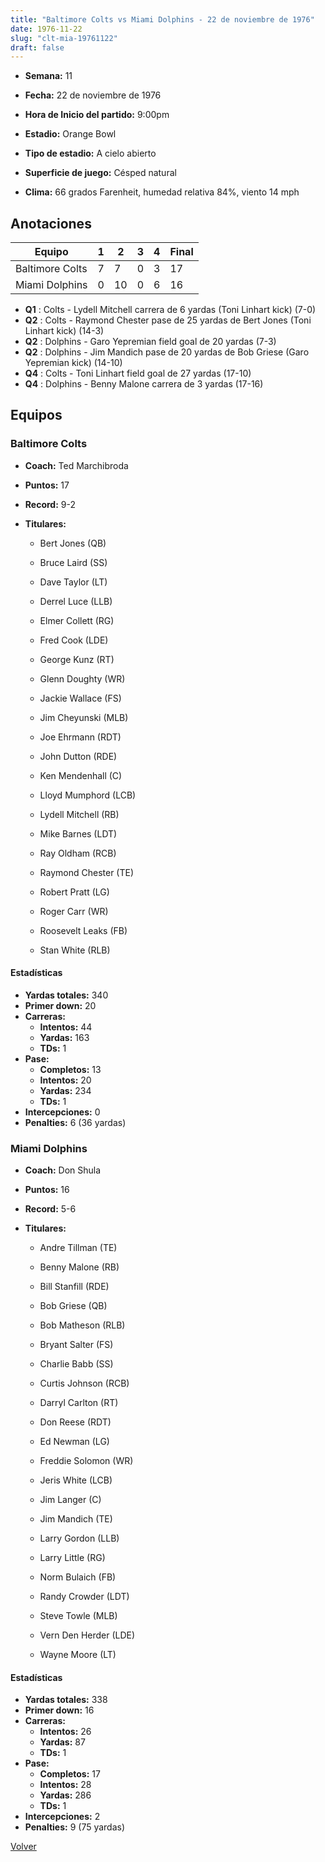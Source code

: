 ```yaml
---
title: "Baltimore Colts vs Miami Dolphins - 22 de noviembre de 1976"
date: 1976-11-22
slug: "clt-mia-19761122"
draft: false
---
```


* **Semana:** 11
* **Fecha:** 22 de noviembre de 1976

* **Hora de Inicio del partido:** 9:00pm
* **Estadio:** Orange Bowl
* **Tipo de estadio:** A cielo abierto
* **Superficie de juego:** Césped natural
* **Clima:** 66 grados Farenheit, humedad relativa 84%, viento 14 mph





## Anotaciones
| Equipo | 1 | 2 | 3 | 4 | Final |
|--------|---|---|---|---|-------|
| Baltimore Colts  | 7 | 7 | 0 | 3  | 17 |
| Miami Dolphins  | 0 | 10 | 0 | 6  | 16 |
* **Q1** : Colts - Lydell Mitchell carrera de 6 yardas (Toni Linhart kick) (7-0)
* **Q2** : Colts - Raymond Chester pase de 25 yardas de Bert Jones (Toni Linhart kick) (14-3)
* **Q2** : Dolphins - Garo Yepremian field goal de 20 yardas (7-3)
* **Q2** : Dolphins - Jim Mandich pase de 20 yardas de Bob Griese (Garo Yepremian kick) (14-10)
* **Q4** : Colts - Toni Linhart field goal de 27 yardas (17-10)
* **Q4** : Dolphins - Benny Malone carrera de 3 yardas (17-16)


## Equipos


### Baltimore Colts
* **Coach:** Ted Marchibroda
* **Puntos:** 17
* **Record:** 9-2
* **Titulares:** 

  * Bert Jones (QB) 

  * Bruce Laird (SS) 

  * Dave Taylor (LT) 

  * Derrel Luce (LLB) 

  * Elmer Collett (RG) 

  * Fred Cook (LDE) 

  * George Kunz (RT) 

  * Glenn Doughty (WR) 

  * Jackie Wallace (FS) 

  * Jim Cheyunski (MLB) 

  * Joe Ehrmann (RDT) 

  * John Dutton (RDE) 

  * Ken Mendenhall (C) 

  * Lloyd Mumphord (LCB) 

  * Lydell Mitchell (RB) 

  * Mike Barnes (LDT) 

  * Ray Oldham (RCB) 

  * Raymond Chester (TE) 

  * Robert Pratt (LG) 

  * Roger Carr (WR) 

  * Roosevelt Leaks (FB) 

  * Stan White (RLB) 

#### Estadísticas
* **Yardas totales:** 340
* **Primer down:** 20
* **Carreras:**
  * **Intentos:** 44
  * **Yardas:** 163
  * **TDs:** 1
* **Pase:**
  * **Completos:** 13
  * **Intentos:** 20
  * **Yardas:** 234
  * **TDs:** 1
* **Intercepciones:** 0
* **Penalties:** 6 (36 yardas)

### Miami Dolphins
* **Coach:** Don Shula
* **Puntos:** 16
* **Record:** 5-6
* **Titulares:** 

  * Andre Tillman (TE) 

  * Benny Malone (RB) 

  * Bill Stanfill (RDE) 

  * Bob Griese (QB) 

  * Bob Matheson (RLB) 

  * Bryant Salter (FS) 

  * Charlie Babb (SS) 

  * Curtis Johnson (RCB) 

  * Darryl Carlton (RT) 

  * Don Reese (RDT) 

  * Ed Newman (LG) 

  * Freddie Solomon (WR) 

  * Jeris White (LCB) 

  * Jim Langer (C) 

  * Jim Mandich (TE) 

  * Larry Gordon (LLB) 

  * Larry Little (RG) 

  * Norm Bulaich (FB) 

  * Randy Crowder (LDT) 

  * Steve Towle (MLB) 

  * Vern Den Herder (LDE) 

  * Wayne Moore (LT) 

#### Estadísticas
* **Yardas totales:** 338
* **Primer down:** 16
* **Carreras:**
  * **Intentos:** 26
  * **Yardas:** 87
  * **TDs:** 1
* **Pase:**
  * **Completos:** 17
  * **Intentos:** 28
  * **Yardas:** 286
  * **TDs:** 1
* **Intercepciones:** 2
* **Penalties:** 9 (75 yardas)


[Volver](/historia/1976)
